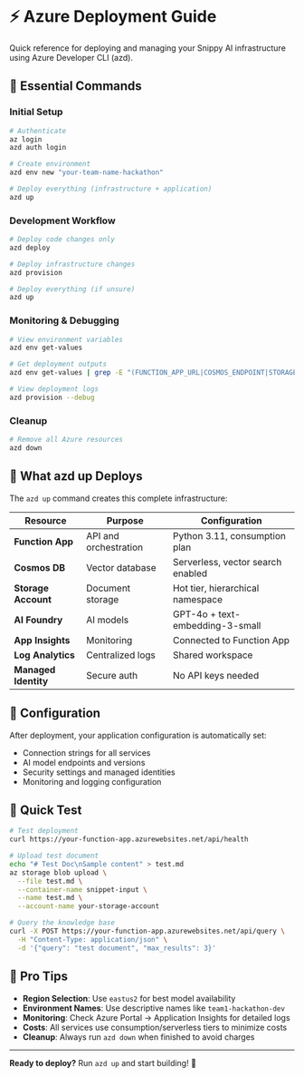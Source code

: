 # ⚡ Azure Deployment Guide

Quick reference for deploying and managing your Snippy AI infrastructure using Azure Developer CLI (azd).

## 🚀 Essential Commands

### Initial Setup
```bash
# Authenticate
az login
azd auth login

# Create environment
azd env new "your-team-name-hackathon"

# Deploy everything (infrastructure + application)
azd up
```

### Development Workflow
```bash
# Deploy code changes only
azd deploy

# Deploy infrastructure changes
azd provision

# Deploy everything (if unsure)
azd up
```

### Monitoring & Debugging
```bash
# View environment variables
azd env get-values

# Get deployment outputs
azd env get-values | grep -E "(FUNCTION_APP_URL|COSMOS_ENDPOINT|STORAGE_ACCOUNT)"

# View deployment logs
azd provision --debug
```

### Cleanup
```bash
# Remove all Azure resources
azd down
```

## 🎯 What azd up Deploys

The `azd up` command creates this complete infrastructure:

| **Resource** | **Purpose** | **Configuration** |
|--------------|-------------|-------------------|
| **Function App** | API and orchestration | Python 3.11, consumption plan |
| **Cosmos DB** | Vector database | Serverless, vector search enabled |
| **Storage Account** | Document storage | Hot tier, hierarchical namespace |
| **AI Foundry** | AI models | GPT-4o + text-embedding-3-small |
| **App Insights** | Monitoring | Connected to Function App |
| **Log Analytics** | Centralized logs | Shared workspace |
| **Managed Identity** | Secure auth | No API keys needed |

## 🔧 Configuration

After deployment, your application configuration is automatically set:
- Connection strings for all services
- AI model endpoints and versions
- Security settings and managed identities
- Monitoring and logging configuration

## 🧪 Quick Test

```bash
# Test deployment
curl https://your-function-app.azurewebsites.net/api/health

# Upload test document
echo "# Test Doc\nSample content" > test.md
az storage blob upload \
  --file test.md \
  --container-name snippet-input \
  --name test.md \
  --account-name your-storage-account

# Query the knowledge base
curl -X POST https://your-function-app.azurewebsites.net/api/query \
  -H "Content-Type: application/json" \
  -d '{"query": "test document", "max_results": 3}'
```

## 🎯 Pro Tips

- **Region Selection**: Use `eastus2` for best model availability
- **Environment Names**: Use descriptive names like `team1-hackathon-dev`
- **Monitoring**: Check Azure Portal → Application Insights for detailed logs
- **Costs**: All services use consumption/serverless tiers to minimize costs
- **Cleanup**: Always run `azd down` when finished to avoid charges

---

**Ready to deploy?** Run `azd up` and start building! 🚀
